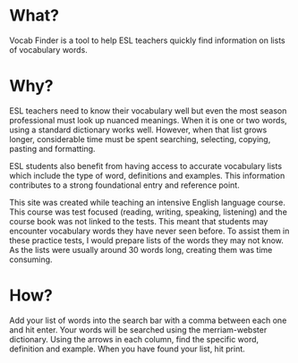 # What?
 Vocab Finder is a tool to help ESL teachers quickly find information on lists of vocabulary words.

# Why?
 ESL teachers need to know their vocabulary well but even the most season professional must look up nuanced meanings. When it is one or two words, using a standard dictionary works well. However, when that list grows longer, considerable time must be spent searching, selecting, copying, pasting and formatting.

 ESL students also benefit from having access to accurate vocabulary lists which include the type of word, definitions and examples. This information contributes to a strong foundational entry and reference point.

 This site was created while teaching an intensive English language course. This course was test focused (reading, writing, speaking, listening) and the course book was not linked to the tests. This meant that students may encounter vocabulary words they have never seen before. To assist them in these practice tests, I would prepare lists of the words they may not know. As the lists were usually around 30 words long, creating them was time consuming.
 
# How?
 Add your list of words into the search bar with a comma between each one and hit enter.
 Your words will be searched using the merriam-webster dictionary.
 Using the arrows in each column, find the specific word, definition and example.
 When you have found your list, hit print.